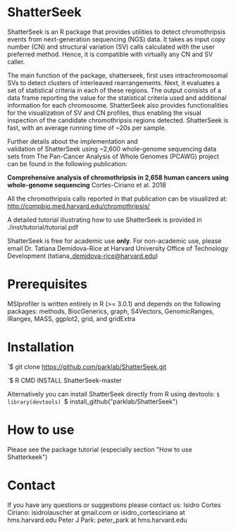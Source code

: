 # ShatterSeek 

ShatterSeek is an R package that provides utilities to detect chromothripsis events from 
next-generation sequencing (NGS) data.
It takes as input copy number (CN) and structural variation (SV) calls calculated
with the user preferred method. 
Hence, it is compatible with virtually any CN and SV caller.

The main function of the package, shatterseek,
first uses intrachromosomal SVs to detect clusters of interleaved
rearrangements.
Next, it evaluates a set of statistical criteria in each of these regions.
The output consists of a data frame reporting the value for the statistical criteria used 
and additional information for each chromosome.
ShatterSeek also provides functionalities for the visualization of SV and CN profiles,
thus enabling the visual inspection of the candidate chromothripsis regions detected.
ShatterSeek is fast, with an average running time of ~20s per sample.


Further details about the implementation and  
validation of ShatterSeek
using ~2,600 whole-genome sequencing data sets from The Pan-Cancer Analysis of Whole Genomes (PCAWG) project
can be found in the following publication:

**Comprehensive analysis of chromothripsis in 2,658 human cancers using whole-genome sequencing**
Cortes-Ciriano et al. 2018

All the chromothripsis calls reported in that publication can be visualized at: http://compbio.med.harvard.edu/chromothripsis/

A detailed tutorial illustrating how to use ShatterSeek is provided in ./inst/tutorial/tutorial.pdf

ShatterSeek is free for academic use **only**.
For non-academic use, please email Dr. Tatiana Demidova-Rice at Harvard University Office of Technology Development (tatiana\_demidova-rice@harvard.edu)

# Prerequisites

MSIprofiler is written entirely in R (>= 3.0.1) and depends on the following packages:
methods, BiocGenerics, graph, S4Vectors, GenomicRanges, IRanges, MASS, ggplot2, grid, and gridExtra


# Installation
`$ git clone https://github.com/parklab/ShatterSeek.git

`$ R CMD INSTALL ShatterSeek-master

Alternatively you can install ShatterSeek directly from R using devtools:
`$ library(devtools)
`$ install_github("parklab/ShatterSeek")

# How to use
Please see the package tutorial (especially section "How to use Shatterkeek")

# Contact
If you have any questions or suggestions please contact us:
Isidro Cortes Ciriano: isidrolauscher at gmail.com or isidro_cortesciriano at hms.harvard.edu
Peter J Park: peter_park at hms.harvard.edu

